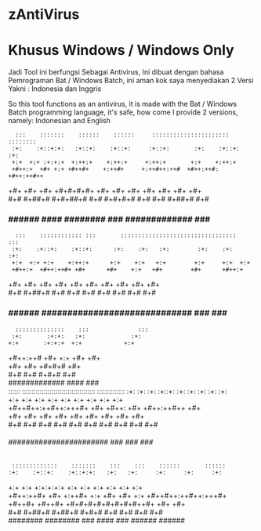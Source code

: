 # zAntiVirus
# Khusus Windows / Windows Only

Jadi Tool ini berfungsi Sebagai Antivirus, Ini dibuat dengan bahasa Pemrograman Bat / Windows Batch, ini aman kok saya menyediakan 2 Versi Yakni : Indonesia dan Inggris

So this tool functions as an antivirus, it is made with the Bat / Windows Batch programming language, it's safe, how come I provide 2 versions, namely: Indonesian and English

      :::    :::::::    ::::::    ::::::     ::::::::::::::::::::::  :::::::: 
     :+:    :+::+:+:   :+::+:    :+::+:     :+::+:       :+:    :+::+:    :+: 
     +:+  +:+ :+:+:+  +:++:+    +:++:+     +:++:+       +:+    +:++:+         
     +#++:+  +#+ +:+ +#++#+    +:++#+     +:++#++:++#  +#++:++#: +#++:++#++   
   +#+  +#+ +#+  +#+#+#+#+    +#+ +#+   +#+ +#+       +#+    +#+       +#+    
 #+#    #+##+#   #+#+##+#    #+#  #+#+#+#  #+#       #+#    #+##+#    #+#     
###    ######    #### ########     ###    #############    ### ########       
      :::    :::::::::::: :::       :::::::::::::::::::::::::::::::::    ::: 
     :+:    :+::+:    :+::+:      :+:    :+:   :+:        :+:    :+:    :+:  
     +:+  +:+ +:+    +:++:+      +:+    +:+   +:+        +:+     +:+  +:+    
     +#++:+  +#++:++#+ +#+      +#+    +:+   +#+        +#+      +#++:+      
   +#+  +#+ +#+       +#+      +#+    +#+   +#+        +#+     +#+  +#+      
 #+#    #+##+#       #+#      #+#    #+#   #+#        #+#    #+#    #+#      
###    ######       #############################    ###    ###    ###       
      ::::::::::::::    :::              ::: 
     :+:       :+:+:   :+:             :+:   
    +:+       :+:+:+  +:+            +:+     
   +#++:++#  +#+ +:+ +#+           +#+       
  +#+       +#+  +#+#+#          +#+         
 #+#       #+#   #+#+#         #+#           
#############    ####        ###             
      ::::::       :::::::::::::::::::::::::::::::::::::    :::::::::::::: 
     :+:     :+:     :+:     :+::+:    :+:   :+:    :+:    :+:    :+:      
    +:+     +:+     +:+    +:+        +:+   +:+    +:+    +:+    +:+       
   +#++#++:++#++:+++#+   +#+      +#++:    +#+    +#++:++#++    +#+        
  +#+     +#+     +#+  +#+          +#+   +#+    +#+    +#+    +#+         
 #+#     #+#     #+# #+#    #+#    #+#   #+#    #+#    #+#    #+#          
######       #######################    ###    ###    ###    ###           
     :::::::::::::    :::::::    :::    :::    ::::::       :::::: 
    :+:    :+::+:    :+::+:+:   :+:   :+:     :+:     :+:     :+:  
   +:+       +:+    +:+:+:+:+  +:+  +:+ +:+  +:+     +:+     +:+   
  +#++:++#+ +#+    +:++#+ +:+ +#+ +#+  +:+  +#++#++:++#++:+++#+    
        +#++#+    +#++#+  +#+#+#+#+#+#+#+#++#+     +#+     +#+     
#+#    #+##+#    #+##+#   #+#+#      #+#  #+#     #+#     #+#      
########  ######## ###    ####      ###  ######       ######       


